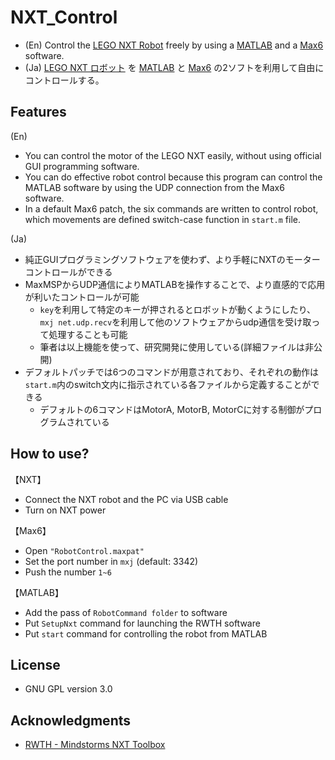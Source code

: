 # NXT_Control

- (En) Control the [LEGO NXT Robot](http://education.lego.com/ja-jp/lego-education-product-database/mindstorms/9797-lego-mindstorms-education-base-set) freely by using a [MATLAB](http://www.mathworks.co.jp/products/matlab/?refresh=true) and a [Max6](http://www.mi7.co.jp/products/cycling74/) software.
- (Ja) [LEGO NXT ロボット](http://education.lego.com/ja-jp/lego-education-product-database/mindstorms/9797-lego-mindstorms-education-base-set)  を [MATLAB](http://www.mathworks.co.jp/products/matlab/?refresh=true) と [Max6](http://www.mi7.co.jp/products/cycling74/) の2ソフトを利用して自由にコントロールする。

## Features
(En)

- You can control the motor of the LEGO NXT easily, without using official GUI programming software.
- You can do effective robot control because this program can control the MATLAB software by using the UDP connection from the Max6 software.
- In a default Max6 patch, the six commands are written to control robot, which movements are defined switch-case function in ```start.m``` file.

(Ja)

- 純正GUIプログラミングソフトウェアを使わず、より手軽にNXTのモーターコントロールができる
- MaxMSPからUDP通信によりMATLABを操作することで、より直感的で応用が利いたコントロールが可能
	* ```key```を利用して特定のキーが押されるとロボットが動くようにしたり、```mxj net.udp.recv```を利用して他のソフトウェアからudp通信を受け取って処理することも可能
	* 筆者は以上機能を使って、研究開発に使用している(詳細ファイルは非公開)
- デフォルトパッチでは6つのコマンドが用意されており、それぞれの動作は```start.m```内のswitch文内に指示されている各ファイルから定義することができる
	* デフォルトの6コマンドはMotorA, MotorB, MotorCに対する制御がプログラムされている


## How to use?

【NXT】

- Connect the NXT robot and the PC via USB cable
- Turn on NXT power


【Max6】

- Open ```"RobotControl.maxpat"```
- Set the port number in ```mxj``` (default: 3342)
- Push the number ```1~6```

【MATLAB】

- Add the pass of ```RobotCommand folder``` to software
- Put ```SetupNxt``` command for launching the RWTH software
- Put  ```start``` command for controlling the robot from MATLAB

## License
- GNU GPL version 3.0

## Acknowledgments
- [RWTH - Mindstorms NXT Toolbox](http://www.mindstorms.rwth-aachen.de/)


